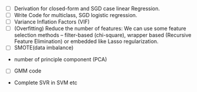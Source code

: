- [ ] Derivation for closed-form and SGD case linear Regression.
- [ ] Write Code for multiclass, SGD logistic regression.
- [ ] Variance Inflation Factors (VIF)
- [ ] (Overfitting) Reduce the number of features: We can use some feature selection methods – filter-based (chi-square), wrapper based (Recursive Feature Elimination) or embedded 
like Lasso regularization. 
- [ ] SMOTE(data imbalance)
- number of principle component (PCA)
- [ ] GMM code

- Complete SVR in SVM etc